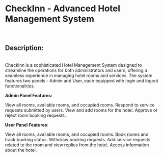 <h1><b> CheckInn - Advanced Hotel Management System </b></h1><br>
<h2>Description:</h2> <br>
CheckInn is a sophisticated Hotel Management System designed to streamline the operations for both administrators and users, offering a seamless experience in managing hotel rooms and services. The system features two panels - Admin and User, each equipped with login and logout functionalities.<br>

<b>Admin Panel Features:</b> <br>

View all rooms, available rooms, and occupied rooms.
Respond to service requests submitted by users.
View and add rooms for the hotel.
Approve or reject room booking requests.

<b>User Panel Features:</b> <br>

View all rooms, available rooms, and occupied rooms.
Book rooms and track booking status.
Withdraw booking requests.
Add service requests related to the room and view replies from the hotel.
Access information about the hotel.
